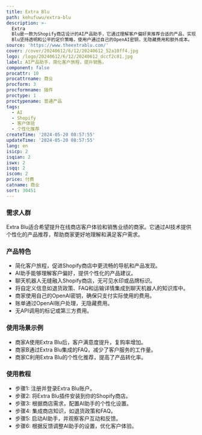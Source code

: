 ```yaml
---
title: Extra Blu
path: kehufuwu/extra-blu
description: >-
  Extra
  Blu是一款为Shopify商店设计的AI产品助手，它通过理解客户偏好来推荐合适的产品，实现个性化和直观的购物体验。它能够无缝集成商店知识，如退货政策、常见问题解答和运输详情。Extra
  Blu坚持透明和公平的定价策略，使用户通过自己的OpenAI密钥，无隐藏费用和额外成本。
source: 'https://www.theextrablu.com/'
cover: /cover/20240612/6/12/20240612_52a10ff4.jpg
logo: /logo/20240612/6/12/20240612_dccf2c81.jpg
label: AI产品助手，简化客户旅程，提升销售。
component: false
procattr: 10
procattrname: 商业
procform: 3
procformname: 插件
proctype: 1
proctypename: 普通产品
tags:
  - AI
  - Shopify
  - 客户体验
  - 个性化推荐
createTime: '2024-05-20 08:57:55'
updateTime: '2024-05-20 08:57:55'
lang: en
isicp: 2
isqian: 2
iswx: 2
isqq: 2
iscom: 2
price: 付费
catname: 商业
sort: 30451
---
```




### 需求人群
Extra Blu适合希望提升在线商店客户体验和销售业绩的商家。它通过AI技术提供个性化的产品推荐，帮助商家更好地理解和满足客户需求。

### 产品特色
- 简化客户旅程，促进Shopify商店中更流畅的导航和产品发现。
- AI助手能够理解客户偏好，提供个性化的产品建议。
- 聊天机器人无缝融入Shopify商店，无可见水印或品牌标识。
- 将自定义信息如退货政策、FAQ和运输详情集成到聊天机器人的知识库中。
- 商家使用自己的OpenAI密钥，确保只支付实际使用的费用。
- 账单通过OpenAI账户处理，无隐藏费用。
- 无API调用的标记或第三方费用。

### 使用场景示例
- 商家A使用Extra Blu后，客户满意度提升，复购率增加。
- 商家B通过Extra Blu集成的FAQ，减少了客户服务的工作量。
- 商家C利用Extra Blu的个性化推荐，提高了产品转化率。

### 使用教程
- 步骤1: 注册并登录Extra Blu账户。
- 步骤2: 将Extra Blu插件安装到你的Shopify商店。
- 步骤3: 根据商店需求，配置AI助手的个性化设置。
- 步骤4: 集成商店知识，如退货政策和FAQ。
- 步骤5: 启动AI助手，并观察客户互动和反馈。
- 步骤6: 根据反馈调整AI助手的设置，优化客户体验。

  
